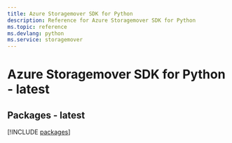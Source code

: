 ```yaml
---
title: Azure Storagemover SDK for Python
description: Reference for Azure Storagemover SDK for Python
ms.topic: reference
ms.devlang: python
ms.service: storagemover
---
```

# Azure Storagemover SDK for Python - latest
## Packages - latest
[!INCLUDE [packages](storagemover-index.md)]

